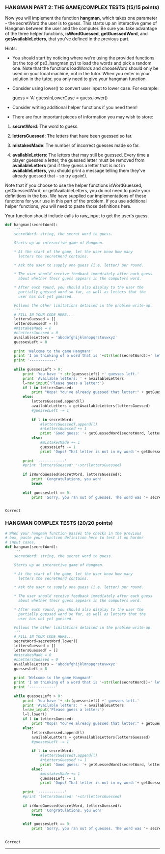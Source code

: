 ### HANGMAN PART 2: THE GAME/COMPLEX TESTS  (15/15 points)

Now you will implement the function **hangman**, which takes one parameter - the secretWord the user is to guess. This starts up an interactive game of Hangman between the user and the computer. Be sure you take advantage of the three helper functions, **isWordGuessed**, **getGuessedWord**, and **getAvailableLetters**, that you've defined in the previous part.

Hints:

- You should start by noticing where we're using the provided functions (at the top of ps3_hangman.py) to load the words and pick a random one. Note that the functions loadWords and chooseWord should only be used on your local machine, not in the tutor. When you enter in your solution in the tutor, you only need to give your hangman function.

- Consider using lower() to convert user input to lower case. For example:


	guess = 'A'
	guessInLowerCase = guess.lower()

- Consider writing additional helper functions if you need them!

- There are four important pieces of information you may wish to store:

 1. **secretWord**: The word to guess.
 
 2. **lettersGuessed**: The letters that have been guessed so far.
 
 3. **mistakesMade**: The number of incorrect guesses made so far.
 
 4. **availableLetters**: The letters that may still be guessed. Every time a player guesses a letter, the guessed letter must be removed from **availableLetters** (and if they guess a letter that is not in **availableLetters**, you should print a message telling them they've already guessed that - so try again!).
 
Note that if you choose to use the helper functions isWordGuessed, getGuessedWord, or getAvailableLetters, you do not need to paste your definitions in the box. We have supplied our implementations of these functions for your use in this part of the problem. If you use additional helper functions, you will need to paste those definitions here.

Your function should include calls to raw_input to get the user's guess.

```python
def hangman(secretWord):
    '''
    secretWord: string, the secret word to guess.

    Starts up an interactive game of Hangman.

    * At the start of the game, let the user know how many 
      letters the secretWord contains.

    * Ask the user to supply one guess (i.e. letter) per round.

    * The user should receive feedback immediately after each guess 
      about whether their guess appears in the computers word.

    * After each round, you should also display to the user the 
      partially guessed word so far, as well as letters that the 
      user has not yet guessed.

    Follows the other limitations detailed in the problem write-up.
    '''
    # FILL IN YOUR CODE HERE...
    lettersGuessed = []
    lettersGuessedT = []
    #mistakesMade = 0
    #nLettersGuessed = 0
    availableLetters = 'abcdefghijklmnopqrstuvwxyz'
    guessesLeft = 8
    
    print 'Welcome to the game Hangman!'
    print 'I am thinking of a word that is '+str(len(secretWord))+' letters long.'
    print '------------'
    
    while guessesLeft > 0:
        print 'You have '+ str(guessesLeft) +' guesses left.'
        print 'Available letters: ' + availableLetters 
        l=raw_input('Please guess a letter:')
        if l in lettersGuessed:
            print "Oops! You've already guessed that letter:" + getGuessedWord(secretWord, lettersGuessed)
        else:
            lettersGuessed.append(l)
            availableLetters = getAvailableLetters(lettersGuessed)
            #guessesLeft -= 1
            
            if l in secretWord:
                #lettersGuessedT.append(l)
                #nLettersGuessed += 1
                print 'Good guess: '+ getGuessedWord(secretWord, lettersGuessed)
            else:
                #mistakesMade += 1
                guessesLeft -= 1
                print 'Oops! That letter is not in my word:'+ getGuessedWord(secretWord, lettersGuessed)
        
        print '------------'
        #print 'lettersGuessed: '+str(lettersGuessed)
  
        if isWordGuessed(secretWord, lettersGuessed):
            print 'Congratulations, you won!'
            break
            
        elif guessesLeft == 0:
            print 'Sorry, you ran out of guesses. The word was '+ secretWord + '.' 
            


```

	Correct

### HANGMAN COMPLEX TESTS  (20/20 points)

```python
# When your hangman function passes the checks in the previous
# box, paste your function definition here to test it on harder 
# input cases.
def hangman(secretWord):
    '''
    secretWord: string, the secret word to guess.

    Starts up an interactive game of Hangman.

    * At the start of the game, let the user know how many 
      letters the secretWord contains.

    * Ask the user to supply one guess (i.e. letter) per round.

    * The user should receive feedback immediately after each guess 
      about whether their guess appears in the computers word.

    * After each round, you should also display to the user the 
      partially guessed word so far, as well as letters that the 
      user has not yet guessed.

    Follows the other limitations detailed in the problem write-up.
    '''
    # FILL IN YOUR CODE HERE...
    secretWord=secretWord.lower()
    lettersGuessed = []
    lettersGuessedT = []
    #mistakesMade = 0
    #nLettersGuessed = 0
    availableLetters = 'abcdefghijklmnopqrstuvwxyz'
    guessesLeft = 8
    
    print 'Welcome to the game Hangman!'
    print 'I am thinking of a word that is '+str(len(secretWord))+' letters long.'
    print '------------'
    
    while guessesLeft > 0:
        print 'You have '+ str(guessesLeft) +' guesses left.'
        print 'Available letters: ' + availableLetters 
        l=raw_input('Please guess a letter:')
        l=l.lower()
        if l in lettersGuessed:
            print "Oops! You've already guessed that letter:" + getGuessedWord(secretWord, lettersGuessed)
        else:
            lettersGuessed.append(l)
            availableLetters = getAvailableLetters(lettersGuessed)
            #guessesLeft -= 1
            
            if l in secretWord:
                #lettersGuessedT.append(l)
                #nLettersGuessed += 1
                print 'Good guess: '+ getGuessedWord(secretWord, lettersGuessed)
            else:
                #mistakesMade += 1
                guessesLeft -= 1
                print 'Oops! That letter is not in my word:'+ getGuessedWord(secretWord, lettersGuessed)
        
        print '------------'
        #print 'lettersGuessed: '+str(lettersGuessed)
  
        if isWordGuessed(secretWord, lettersGuessed):
            print 'Congratulations, you won!'
            break
            
        elif guessesLeft == 0:
            print 'Sorry, you ran out of guesses. The word was '+ secretWord + '.' 
            

```

	Correct

---


